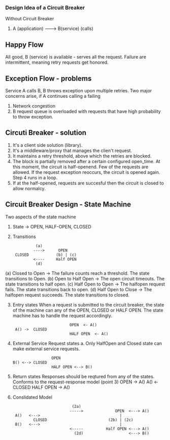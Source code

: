 
### Design Idea of a Circuit Breaker

Without Circuit Breaker
1. A (application)              --->                B(service)
                                (calls)  

## Happy Flow
All good, B (service) is available - serves all the request. Failure are intermittent, meaning retry requests get honored.

## Exception Flow - problems
Service A calls B, B throws exception upon multiple retries.  Two major concerns arise, if A continues calling a failing 
1. Network congestion 
2. B request queue is overloaded with requests that have high probability to throw exception. 

## Circuti Breaker  - solution
1. It's a client side solution (library).
2. It's a middleware/proxy that manages the clien't request.
3. It maintains a retry threshold, above which the retries are blocked. 
4. The block is partially removed after a certain configured open_time.  At this moment, the circuit is half-openend. Few of the requests are allowed. If the request exception reoccurs, the circuit is opened again. Step 4 runs in a loop. 
5. If at the half-opened, requests are succesful then the circuit is closed to allow normalcy.

## Circuit Breaker Design - State Machine
Two aspects of the state machine
1. State    ->   OPEN, HALF-OPEN, CLOSED
2. Transitions 

                 (a)
                ---->      OPEN 
        CLOSED            (b) | (c)
                <----     Half OPEN
                 (d)     

(a) Closed to Open -> The failure counts reach a threshold. The state transitions to Open.
(b) Open to Half Open -> The open circuit timeouts. The state transitions to half open.
(c) Half Open to Open -> The halfopen request fails. The state transitions back to open.
(d) Half Open to Close -> The halfopen request succeeds. The state transitions to closed. 

3. Entry states
    When a request is submitted to the circuit breaker, the state of the machine can any of the OPEN, CLOSED or HALF OPEN. The state machine has to handle the request accordingly. 

                                OPEN  <- A()
        A() ->  CLOSED 
                                HALF OPEN  <- A()     


4. External Service Request states
    a. Only HalfOpen and Closed state can make external service requests.

                        OPEN
       B() <--> CLOSED
                        HALF OPEN <--> B()

5. Return states
        Responses should be reqtured from any of the states. Conforms to the request-response model (point 3)
                                OPEN  -> A()
        A() <-  CLOSED 
                                HALF OPEN  -> A()     

                        
6. Conslidated Model 

                                 (2a)                              
                                ----->              OPEN  <---> A()   
        A()   <--->                                   |
                CLOSED                           (2b) | (2c)
        B()   <--->                                   |
                                <-----          Half OPEN <---> A()
                                  (2d)                    <---> B()

